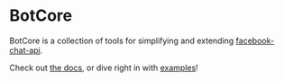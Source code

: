 # BotCore

BotCore is a collection of tools for simplifying and extending [facebook-chat-api](https://github.com/Schmavery/facebook-chat-api).

Check out [the docs](/DOCS.md), or dive right in with [examples](/examples)!
